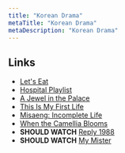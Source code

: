 ```yaml
---
title: "Korean Drama"
metaTitle: "Korean Drama"
metaDescription: "Korean Drama"
---
```


## Links

- [Let's Eat](http://asianwiki.com/Let%27s_Eat)
- [Hospital Playlist](http://asianwiki.com/Hospital_Playlist)
- [A Jewel in the Palace](http://asianwiki.com/A_Jewel_in_the_Palace)
- [This Is My First Life](http://asianwiki.com/Because_This_Is_My_First_Life)
- [Misaeng: Incomplete Life](http://asianwiki.com/Misaeng:_Incomplete_Life)
- [When the Camellia Blooms](https://g.co/kgs/dLnqPc)
- **SHOULD WATCH** [Reply 1988](https://g.co/kgs/7qBCEt)
- **SHOULD WATCH** [My Mister](http://asianwiki.com/My_Mister)
